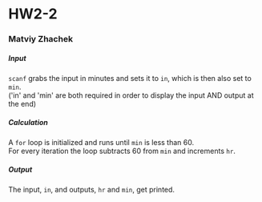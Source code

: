 # HW2-2
### Matviy Zhachek
##### Input
`scanf` grabs the input in minutes and sets it to `in`, which is then also set to `min`.\
('in' and 'min' are both required in order to display the input AND output at the end)
##### Calculation
A `for` loop is initialized and runs until `min` is less than 60.\
For every iteration the loop subtracts 60 from `min` and increments `hr`.
##### Output
The input, `in`, and outputs, `hr` and `min`, get printed.
